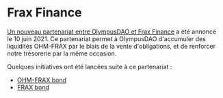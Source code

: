 # Frax Finance

[Un nouveau partenariat entre OlympusDAO et Frax Finance](https://olympusdao.medium.com/ohm-x-frax-a-new-breed-of-partnership-95cd1cc01770) a été annoncé le 10 juin 2021. Ce partenariat permet à OlympusDAO d'accumuler des liquidités OHM-FRAX par le biais de la vente d'obligations, et de renforcer notre trésorerie par la même occasion.   
  
Quelques initiatives ont été lancées suite à ce partenariat : 

* [OHM-FRAX bond](../using-the-website/bonds/bond_ohm_frax.md)
* [FRAX bond](../using-the-website/bonds/bond_frax.md)

